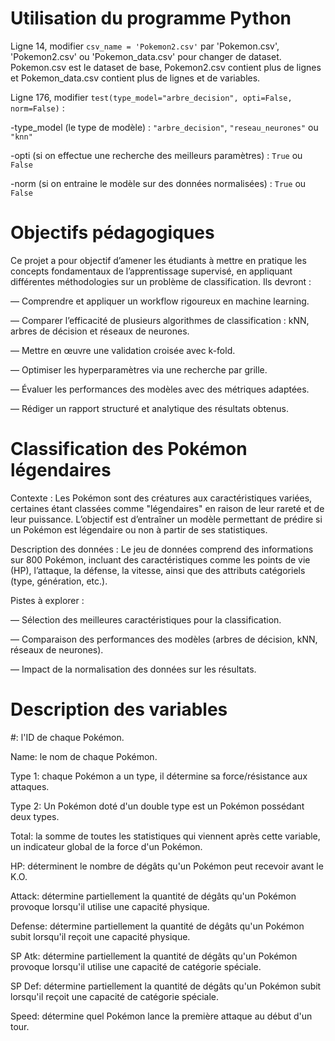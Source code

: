 # Utilisation du programme Python 
Ligne 14, modifier ```csv_name = 'Pokemon2.csv'``` par 'Pokemon.csv', 'Pokemon2.csv' ou 'Pokemon_data.csv' pour changer de dataset. Pokemon.csv est le dataset de base, Pokemon2.csv contient plus de lignes et Pokemon_data.csv contient plus de lignes et de variables.


Ligne 176, modifier ```test(type_model="arbre_decision", opti=False, norm=False)``` :

-type_model (le type de modèle) : ```"arbre_decision"```, ```"reseau_neurones"``` ou ```"knn"```

-opti (si on effectue une recherche des meilleurs paramètres) : ```True``` ou ```False```

-norm (si on entraine le modèle sur des données normalisées) : ```True``` ou ```False```


# Objectifs pédagogiques
Ce projet a pour objectif d’amener les étudiants à mettre en pratique les concepts
fondamentaux de l’apprentissage supervisé, en appliquant différentes méthodologies
sur un problème de classification. Ils devront :

— Comprendre et appliquer un workflow rigoureux en machine learning.

— Comparer l’efficacité de plusieurs algorithmes de classification : kNN, arbres de
décision et réseaux de neurones.

— Mettre en œuvre une validation croisée avec k-fold.

— Optimiser les hyperparamètres via une recherche par grille.

— Évaluer les performances des modèles avec des métriques adaptées.

— Rédiger un rapport structuré et analytique des résultats obtenus.

# Classification des Pokémon légendaires

Contexte : Les Pokémon sont des créatures aux caractéristiques variées, certaines étant
classées comme "légendaires" en raison de leur rareté et de leur puissance. L’objectif est
d’entraîner un modèle permettant de prédire si un Pokémon est légendaire ou non à
partir de ses statistiques.

Description des données : Le jeu de données comprend des informations sur 800
Pokémon, incluant des caractéristiques comme les points de vie (HP), l’attaque, la
défense, la vitesse, ainsi que des attributs catégoriels (type, génération, etc.).

Pistes à explorer :

— Sélection des meilleures caractéristiques pour la classification.

— Comparaison des performances des modèles (arbres de décision, kNN, réseaux de
neurones).

— Impact de la normalisation des données sur les résultats.

# Description des variables

#: l'ID de chaque Pokémon.

Name: le nom de chaque Pokémon.

Type 1: chaque Pokémon a un type, il détermine sa force/résistance aux attaques.

Type 2: Un Pokémon doté d'un double type est un Pokémon possédant deux types.

Total: la somme de toutes les statistiques qui viennent après cette variable, un indicateur global de la force d'un Pokémon.

HP: déterminent le nombre de dégâts qu'un Pokémon peut recevoir avant le K.O.

Attack: détermine partiellement la quantité de dégâts qu'un Pokémon provoque lorsqu'il utilise une capacité physique.

Defense: détermine partiellement la quantité de dégâts qu'un Pokémon subit lorsqu'il reçoit une capacité physique.

SP Atk: détermine partiellement la quantité de dégâts qu'un Pokémon provoque lorsqu'il utilise une capacité de catégorie spéciale.

SP Def: détermine partiellement la quantité de dégâts qu'un Pokémon subit lorsqu'il reçoit une capacité de catégorie spéciale.

Speed: détermine quel Pokémon lance la première attaque au début d'un tour.
